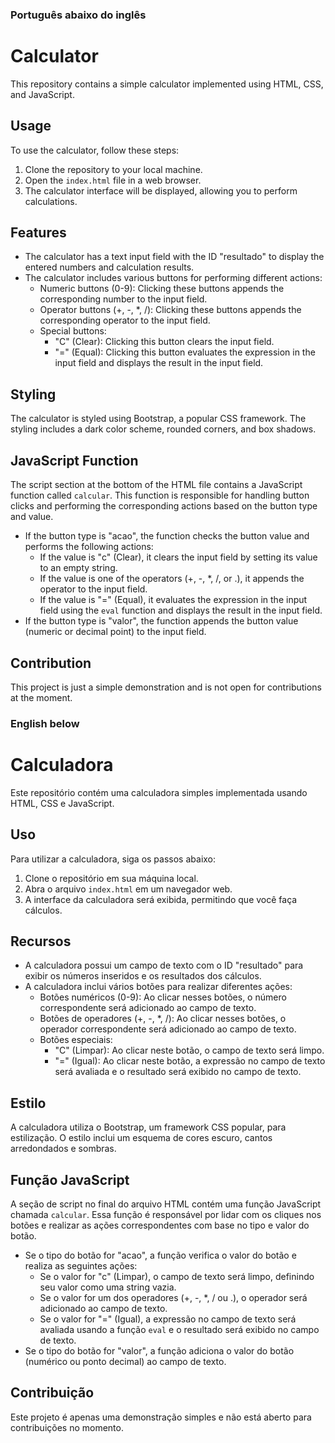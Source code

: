 ### Português abaixo do inglês

# Calculator

This repository contains a simple calculator implemented using HTML, CSS, and JavaScript.

## Usage

To use the calculator, follow these steps:

1. Clone the repository to your local machine.
2. Open the `index.html` file in a web browser.
3. The calculator interface will be displayed, allowing you to perform calculations.

## Features

- The calculator has a text input field with the ID "resultado" to display the entered numbers and calculation results.
- The calculator includes various buttons for performing different actions:
  - Numeric buttons (0-9): Clicking these buttons appends the corresponding number to the input field.
  - Operator buttons (+, -, *, /): Clicking these buttons appends the corresponding operator to the input field.
  - Special buttons:
    - "C" (Clear): Clicking this button clears the input field.
    - "=" (Equal): Clicking this button evaluates the expression in the input field and displays the result in the input field.

## Styling

The calculator is styled using Bootstrap, a popular CSS framework. The styling includes a dark color scheme, rounded corners, and box shadows.

## JavaScript Function

The script section at the bottom of the HTML file contains a JavaScript function called `calcular`. This function is responsible for handling button clicks and performing the corresponding actions based on the button type and value.

- If the button type is "acao", the function checks the button value and performs the following actions:
  - If the value is "c" (Clear), it clears the input field by setting its value to an empty string.
  - If the value is one of the operators (+, -, *, /, or .), it appends the operator to the input field.
  - If the value is "=" (Equal), it evaluates the expression in the input field using the `eval` function and displays the result in the input field.
- If the button type is "valor", the function appends the button value (numeric or decimal point) to the input field.

## Contribution

This project is just a simple demonstration and is not open for contributions at the moment.

### English below

# Calculadora

Este repositório contém uma calculadora simples implementada usando HTML, CSS e JavaScript.

## Uso

Para utilizar a calculadora, siga os passos abaixo:

1. Clone o repositório em sua máquina local.
2. Abra o arquivo `index.html` em um navegador web.
3. A interface da calculadora será exibida, permitindo que você faça cálculos.

## Recursos

- A calculadora possui um campo de texto com o ID "resultado" para exibir os números inseridos e os resultados dos cálculos.
- A calculadora inclui vários botões para realizar diferentes ações:
  - Botões numéricos (0-9): Ao clicar nesses botões, o número correspondente será adicionado ao campo de texto.
  - Botões de operadores (+, -, *, /): Ao clicar nesses botões, o operador correspondente será adicionado ao campo de texto.
  - Botões especiais:
    - "C" (Limpar): Ao clicar neste botão, o campo de texto será limpo.
    - "=" (Igual): Ao clicar neste botão, a expressão no campo de texto será avaliada e o resultado será exibido no campo de texto.


## Estilo

A calculadora utiliza o Bootstrap, um framework CSS popular, para estilização. O estilo inclui um esquema de cores escuro, cantos arredondados e sombras.

## Função JavaScript

A seção de script no final do arquivo HTML contém uma função JavaScript chamada `calcular`. Essa função é responsável por lidar com os cliques nos botões e realizar as ações correspondentes com base no tipo e valor do botão.

- Se o tipo do botão for "acao", a função verifica o valor do botão e realiza as seguintes ações:
  - Se o valor for "c" (Limpar), o campo de texto será limpo, definindo seu valor como uma string vazia.
  - Se o valor for um dos operadores (+, -, *, / ou .), o operador será adicionado ao campo de texto.
  - Se o valor for "=" (Igual), a expressão no campo de texto será avaliada usando a função `eval` e o resultado será exibido no campo de texto.
- Se o tipo do botão for "valor", a função adiciona o valor do botão (numérico ou ponto decimal) ao campo de texto.

## Contribuição

Este projeto é apenas uma demonstração simples e não está aberto para contribuições no momento.
